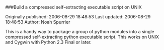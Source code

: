 ###Build a compressed self-extracting executable script on UNIX

Originally published: 2006-08-29 18:48:53
Last updated: 2006-08-29 18:48:53
Author: Noah Spurrier

This is a handy way to package a group of python modules into a single compressed self-extracting python executable script. This works on UNIX and Cygwin with Python 2.3 Final or later.